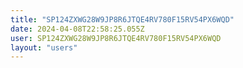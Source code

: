 ```yaml
---
title: "SP124ZXWG28W9JP8R6JTQE4RV780F15RV54PX6WQD"
date: 2024-04-08T22:58:25.055Z
user: SP124ZXWG28W9JP8R6JTQE4RV780F15RV54PX6WQD
layout: "users"
---
```

    
